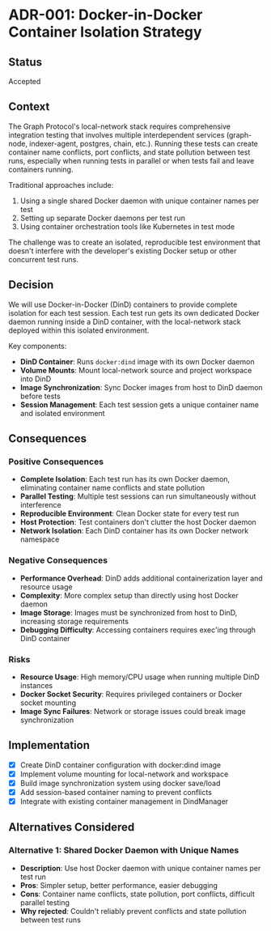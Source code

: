 # ADR-001: Docker-in-Docker Container Isolation Strategy

## Status

Accepted

## Context

The Graph Protocol's local-network stack requires comprehensive integration testing that involves multiple interdependent services (graph-node, indexer-agent, postgres, chain, etc.). Running these tests can create container name conflicts, port conflicts, and state pollution between test runs, especially when running tests in parallel or when tests fail and leave containers running.

Traditional approaches include:
1. Using a single shared Docker daemon with unique container names per test
2. Setting up separate Docker daemons per test run
3. Using container orchestration tools like Kubernetes in test mode

The challenge was to create an isolated, reproducible test environment that doesn't interfere with the developer's existing Docker setup or other concurrent test runs.

## Decision

We will use Docker-in-Docker (DinD) containers to provide complete isolation for each test session. Each test run gets its own dedicated Docker daemon running inside a DinD container, with the local-network stack deployed within this isolated environment.

Key components:
- **DinD Container**: Runs `docker:dind` image with its own Docker daemon
- **Volume Mounts**: Mount local-network source and project workspace into DinD
- **Image Synchronization**: Sync Docker images from host to DinD daemon before tests
- **Session Management**: Each test session gets a unique container name and isolated environment

## Consequences

### Positive Consequences

- **Complete Isolation**: Each test run has its own Docker daemon, eliminating container name conflicts and state pollution
- **Parallel Testing**: Multiple test sessions can run simultaneously without interference
- **Reproducible Environment**: Clean Docker state for every test run
- **Host Protection**: Test containers don't clutter the host Docker daemon
- **Network Isolation**: Each DinD container has its own Docker network namespace

### Negative Consequences

- **Performance Overhead**: DinD adds additional containerization layer and resource usage
- **Complexity**: More complex setup than directly using host Docker daemon
- **Image Storage**: Images must be synchronized from host to DinD, increasing storage requirements
- **Debugging Difficulty**: Accessing containers requires exec'ing through DinD container

### Risks

- **Resource Usage**: High memory/CPU usage when running multiple DinD instances
- **Docker Socket Security**: Requires privileged containers or Docker socket mounting
- **Image Sync Failures**: Network or storage issues could break image synchronization

## Implementation

- [x] Create DinD container configuration with docker:dind image
- [x] Implement volume mounting for local-network and workspace
- [x] Build image synchronization system using docker save/load
- [x] Add session-based container naming to prevent conflicts
- [x] Integrate with existing container management in DindManager

## Alternatives Considered

### Alternative 1: Shared Docker Daemon with Unique Names
- **Description**: Use host Docker daemon with unique container names per test run
- **Pros**: Simpler setup, better performance, easier debugging
- **Cons**: Container name conflicts, state pollution, port conflicts, difficult parallel testing
- **Why rejected**: Couldn't reliably prevent conflicts and state pollution between test runs
